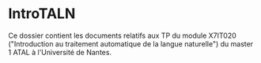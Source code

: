 IntroTALN
=========

Ce dossier contient les documents relatifs aux TP du module X7IT020 ("Introduction au traitement automatique de la langue naturelle") du master 1 ATAL à l'Université de Nantes.
